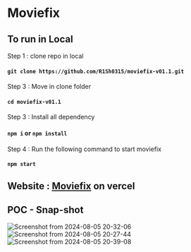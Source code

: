 # Moviefix

## To run in Local 

Step 1 : clone repo in local 
#### `git clone https://github.com/R1Sh0315/moviefix-v01.1.git`

Step 3 : Move in clone folder
#### `cd moviefix-v01.1` 

Step 3 : Install all dependency
#### `npm i` or `npm install`

Step 4 : Run the following command to start moviefix
#### `npm start`

## Website : [Moviefix](https://moviefix-v01-1.vercel.app/)  on vercel

## POC - Snap-shot
![Screenshot from 2024-08-05 20-32-06](https://github.com/user-attachments/assets/2877ba8f-c4ac-4b1f-9df3-166e37ed4519)
![Screenshot from 2024-08-05 20-27-44](https://github.com/user-attachments/assets/d6483e88-00e3-4373-bf6d-2ff39872ad78)
![Screenshot from 2024-08-05 20-39-08](https://github.com/user-attachments/assets/82f77b6b-bc08-4609-bdc0-73b1b676ebe2)
